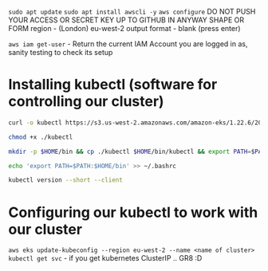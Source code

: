 `sudo apt update`
`sudo apt install awscli -y`
`aws configure`
DO NOT PUSH YOUR ACCESS OR SECRET KEY UP TO GITHUB IN ANYWAY SHAPE OR FORM 
region - (London) eu-west-2
output format - blank (press enter)

`aws iam get-user` - Return the current IAM Account you are logged in as, sanity testing to check its setup

# Installing kubectl (software for controlling our cluster)

```bash
curl -o kubectl https://s3.us-west-2.amazonaws.com/amazon-eks/1.22.6/2022-03-09/bin/linux/amd64/kubectl

chmod +x ./kubectl

mkdir -p $HOME/bin && cp ./kubectl $HOME/bin/kubectl && export PATH=$PATH:$HOME/bin

echo 'export PATH=$PATH:$HOME/bin' >> ~/.bashrc

kubectl version --short --client
```

# Configuring our kubectl to work with our cluster 

`aws eks update-kubeconfig --region eu-west-2 --name <name of cluster>`
`kubectl get svc` - if you get kubernetes ClusterIP <IP>.. GR8 :D